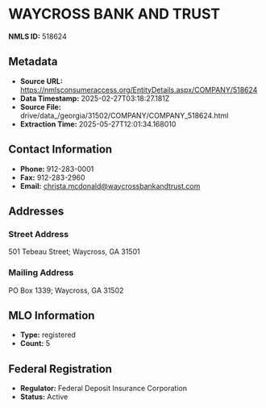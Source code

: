 # WAYCROSS BANK AND TRUST

**NMLS ID:** 518624

## Metadata
- **Source URL:** https://nmlsconsumeraccess.org/EntityDetails.aspx/COMPANY/518624
- **Data Timestamp:** 2025-02-27T03:18:27.181Z
- **Source File:** drive/data_/georgia/31502/COMPANY/COMPANY_518624.html
- **Extraction Time:** 2025-05-27T12:01:34.168010

## Contact Information
- **Phone:** 912-283-0001
- **Fax:** 912-283-2960
- **Email:** christa.mcdonald@waycrossbankandtrust.com

## Addresses
### Street Address
501 Tebeau Street; Waycross, GA 31501

### Mailing Address
PO Box 1339; Waycross, GA 31502

## MLO Information
- **Type:** registered
- **Count:** 5

## Federal Registration
- **Regulator:** Federal Deposit Insurance Corporation
- **Status:** Active
